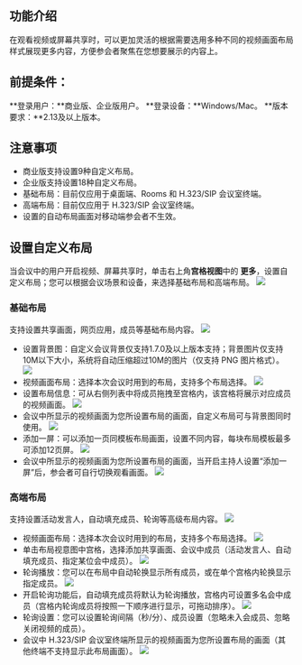 ## 功能介绍
在观看视频或屏幕共享时，可以更加灵活的根据需要选用多种不同的视频画面布局样式展现更多内容，方便参会者聚焦在您想要展示的内容上。

## 前提条件：
**登录用户：**商业版、企业版用户。
**登录设备：**Windows/Mac。
**版本要求：**2.13及以上版本。

## 注意事项
- 商业版支持设置9种自定义布局。
- 企业版支持设置18种自定义布局。
- 基础布局：目前仅应用于桌面端、Rooms 和 H.323/SIP 会议室终端。
- 高端布局：目前仅应用于 H.323/SIP 会议室终端。
- 设置的自动布局画面对移动端参会者不生效。

## 设置自定义布局
当会议中的用户开启视频、屏幕共享时，单击右上角**宫格视图**中的 **更多**，设置自定义布局；您可以根据会议场景和设备，来选择基础布局和高端布局。
![](https://qcloudimg.tencent-cloud.cn/raw/5459ddb6899ad01dd2fa2322a99c4115.png)

### 基础布局
支持设置共享画面，网页应用，成员等基础布局内容。
![](https://qcloudimg.tencent-cloud.cn/raw/cc86ae0c6784d01bdb2b530c1943223f.png)
- 设置背景图：自定义会议背景仅支持1.7.0及以上版本支持；背景图片仅支持10M以下大小，系统将自动压缩超过10M的图片（仅支持 PNG 图片格式）。
![](https://qcloudimg.tencent-cloud.cn/raw/de8bf8dc14d4931de93d5160254c5a50.png)
- 视频画面布局：选择本次会议时用到的布局，支持多个布局选择。
![](https://qcloudimg.tencent-cloud.cn/raw/625d90c41f772e3b786be30f913862c2.png)
- 设置布局信息：可从右侧列表中将成员拖拽至宫格内，该宫格将展示对应成员的视频画面。
![](https://qcloudimg.tencent-cloud.cn/raw/80ae4458f4e66dcf1946a11ebc0e8a33.png)
- 会议中所显示的视频画面为您所设置布局的画面，自定义布局可与背景图同时使用。
![](https://qcloudimg.tencent-cloud.cn/raw/bf0c20c21e8db9dd8061a02d1b683268.png)
- 添加一屏：可以添加一页同模板布局画面，设置不同内容，每块布局模板最多可添加12页屏。
![](https://qcloudimg.tencent-cloud.cn/raw/70967285c928fdbbf7907002238f3477.png)
- 会议中所显示的视频画面为您所设置布局的画面，当开启主持人设置“添加一屏”后，参会者可自行切换观看画面。
![](https://qcloudimg.tencent-cloud.cn/raw/4347ff6b1a96e6172897ab6eb64f2aa5.png)

### 高端布局
支持设置活动发言人，自动填充成员、轮询等高级布局内容。
![](https://qcloudimg.tencent-cloud.cn/raw/6e502652ff8d79946606f472ef12b196.png)
- 视频画面布局：选择本次会议时用到的布局，支持多个布局选择。
![](https://qcloudimg.tencent-cloud.cn/raw/d55f7b09e8230346d2b1c025ea0c50ad.png)
- 单击布局视意图中宫格，选择添加共享画面、会议中成员（活动发言人、自动填充成员、指定某位会中成员）。
![](https://qcloudimg.tencent-cloud.cn/raw/f418da3b646a53e9acba26f3a402ffe5.png)
- 轮询播放：您可以在布局中自动轮换显示所有成员，或在单个宫格内轮换显示指定成员。
![](https://qcloudimg.tencent-cloud.cn/raw/1abf5dc008257a9046e703dc2795f627.png)
- 开启轮询功能后，自动填充成员将默认为轮询播放，宫格内可设置多名会中成员（宫格内轮询成员将按照一下顺序进行显示，可拖动排序）。
![](https://qcloudimg.tencent-cloud.cn/raw/3be5f00c5f54680751f9e322f8da9c46.png)
- 轮询设置：您可以设置轮询间隔（秒/分）、成员设置（忽略未入会成员、忽略关闭视频的成员）。
- 会议中 H.323/SIP 会议室终端所显示的视频画面为您所设置布局的画面（其他终端不支持显示此布局画面）。
![](https://qcloudimg.tencent-cloud.cn/raw/cde254b3fd3c1df798bbc0e116fb2eca.png)
